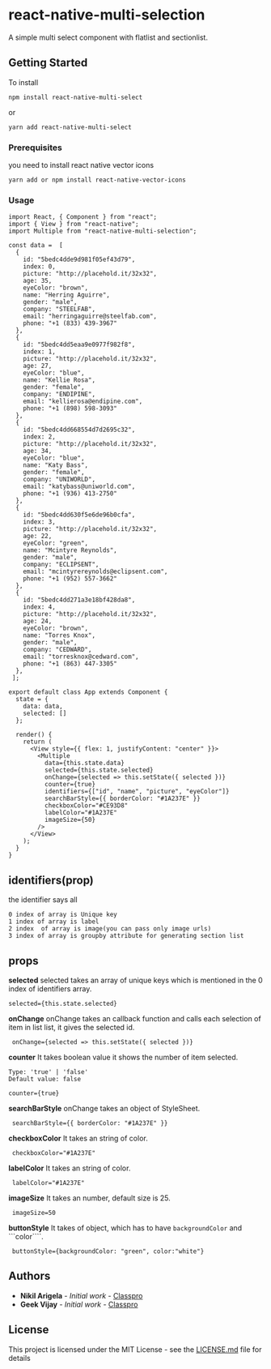 # react-native-multi-selection

A simple multi select component with flatlist and sectionlist.

## Getting Started

To install 

```
npm install react-native-multi-select
```
or
```
yarn add react-native-multi-select
```


### Prerequisites

you need to install react native vector icons

```
yarn add or npm install react-native-vector-icons
```

### Usage

```
import React, { Component } from "react";
import { View } from "react-native";
import Multiple from "react-native-multi-selection";

const data =  [
  {
    id: "5bedc4dde9d981f05ef43d79",
    index: 0,
    picture: "http://placehold.it/32x32",
    age: 35,
    eyeColor: "brown",
    name: "Herring Aguirre",
    gender: "male",
    company: "STEELFAB",
    email: "herringaguirre@steelfab.com",
    phone: "+1 (833) 439-3967"
  },
  {
    id: "5bedc4dd5eaa9e0977f982f8",
    index: 1,
    picture: "http://placehold.it/32x32",
    age: 27,
    eyeColor: "blue",
    name: "Kellie Rosa",
    gender: "female",
    company: "ENDIPINE",
    email: "kellierosa@endipine.com",
    phone: "+1 (898) 598-3093"
  },
  {
    id: "5bedc4dd668554d7d2695c32",
    index: 2,
    picture: "http://placehold.it/32x32",
    age: 34,
    eyeColor: "blue",
    name: "Katy Bass",
    gender: "female",
    company: "UNIWORLD",
    email: "katybass@uniworld.com",
    phone: "+1 (936) 413-2750"
  },
  {
    id: "5bedc4dd630f5e6de96b0cfa",
    index: 3,
    picture: "http://placehold.it/32x32",
    age: 22,
    eyeColor: "green",
    name: "Mcintyre Reynolds",
    gender: "male",
    company: "ECLIPSENT",
    email: "mcintyrereynolds@eclipsent.com",
    phone: "+1 (952) 557-3662"
  },
  {
    id: "5bedc4dd271a3e18bf428da8",
    index: 4,
    picture: "http://placehold.it/32x32",
    age: 24,
    eyeColor: "brown",
    name: "Torres Knox",
    gender: "male",
    company: "CEDWARD",
    email: "torresknox@cedward.com",
    phone: "+1 (863) 447-3305"
  },
 ];

export default class App extends Component {
  state = {
    data: data,
    selected: []
  };

  render() {
    return (
      <View style={{ flex: 1, justifyContent: "center" }}>
        <Multiple
          data={this.state.data}
          selected={this.state.selected}
          onChange={selected => this.setState({ selected })}
          counter={true}
          identifiers={["id", "name", "picture", "eyeColor"]}
          searchBarStyle={{ borderColor: "#1A237E" }}
          checkboxColor="#CE93D8"
          labelColor="#1A237E"
          imageSize={50}
        />
      </View>
    );
  }
}
```
## identifiers(prop)
the identifier says all 

```
0 index of array is Unique key 
1 index of array is label 
2 index  of array is image(you can pass only image urls)
3 index of array is groupby attribute for generating section list
```

## props

**selected**
selected takes an array of unique keys which is mentioned in the 0 index of identifiers array.
```
selected={this.state.selected}
```
**onChange**
onChange takes an callback function and  calls each selection of item in list list, it gives the selected id.
```
 onChange={selected => this.setState({ selected })}
```

**counter**
It takes boolean value it shows the number of item selected.
```
Type: 'true' | 'false'
Default value: false

counter={true}
```
**searchBarStyle**
onChange takes an object of StyleSheet.
```
 searchBarStyle={{ borderColor: "#1A237E" }}
```
**checkboxColor**
It takes an string of color.
```
 checkboxColor="#1A237E"
```
**labelColor**
It takes an string of color.
```
 labelColor="#1A237E"
```
**imageSize**
It takes an number, default size is 25.
```
 imageSize=50
```
**buttonStyle**
It takes of object, which has to have ```backgroundColor``` and ```color````.
```
 buttonStyle={backgroundColor: "green", color:"white"}
```

## Authors

* **Nikil Arigela** - *Initial work* - [Classpro](https://github.com/nikilarigela)
* **Geek Vijay** - *Initial work* - [Classpro](https://github.com/geekvijay)

## License

This project is licensed under the MIT License - see the [LICENSE.md](https://opensource.org/licenses/MIT) file for details

